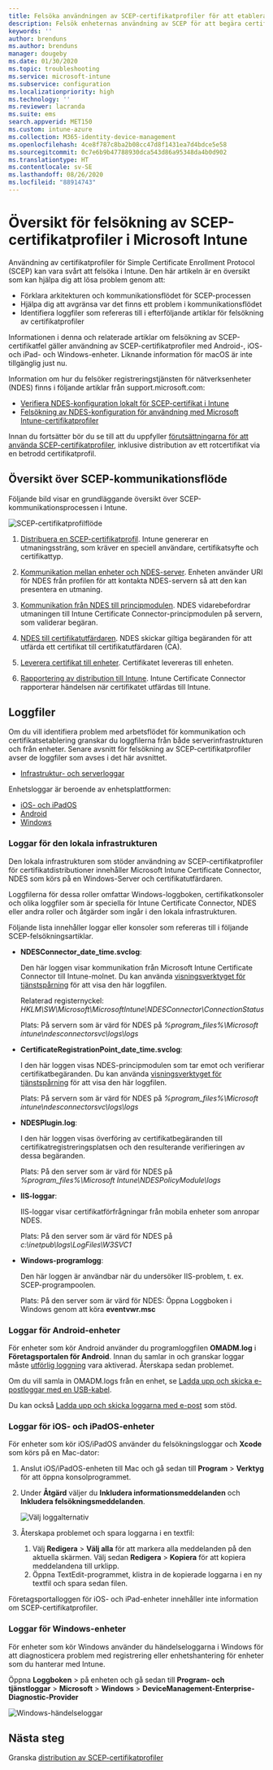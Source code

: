 ```yaml
---
title: Felsöka användningen av SCEP-certifikatprofiler för att etablera certifikat till Microsoft Intune | Microsoft Docs
description: Felsök enheternas användning av SCEP för att begära certifikat för användning med Intune, inklusive kommunikation från enheter till NDES, NDES till certifikatutfärdare och från Intune Certificate Connector till Intune-tjänsten.
keywords: ''
author: brenduns
ms.author: brenduns
manager: dougeby
ms.date: 01/30/2020
ms.topic: troubleshooting
ms.service: microsoft-intune
ms.subservice: configuration
ms.localizationpriority: high
ms.technology: ''
ms.reviewer: lacranda
ms.suite: ems
search.appverid: MET150
ms.custom: intune-azure
ms.collection: M365-identity-device-management
ms.openlocfilehash: 4ce8f787c8ba2b08cc47d8f1431ea7d4bdce5e58
ms.sourcegitcommit: 0c7e6b9b47788930dca543d86a95348da4b0d902
ms.translationtype: HT
ms.contentlocale: sv-SE
ms.lasthandoff: 08/26/2020
ms.locfileid: "88914743"
---
```

# <a name="overview-for-troubleshooting-scep-certificate-profiles-with-microsoft-intune"></a>Översikt för felsökning av SCEP-certifikatprofiler i Microsoft Intune

Användning av certifikatprofiler för Simple Certificate Enrollment Protocol (SCEP) kan vara svårt att felsöka i Intune. Den här artikeln är en översikt som kan hjälpa dig att lösa problem genom att:

- Förklara arkitekturen och kommunikationsflödet för SCEP-processen
- Hjälpa dig att avgränsa var det finns ett problem i kommunikationsflödet
- Identifiera loggfiler som refereras till i efterföljande artiklar för felsökning av certifikatprofiler

Informationen i denna och relaterade artiklar om felsökning av SCEP-certifikatfel gäller användning av SCEP-certifikatprofiler med Android-, iOS- och iPad- och Windows-enheter. Liknande information för macOS är inte tillgänglig just nu.

Information om hur du felsöker registreringstjänsten för nätverksenheter (NDES) finns i följande artiklar från support.microsoft.com:

- [Verifiera NDES-konfiguration lokalt för SCEP-certifikat i Intune](https://support.microsoft.com/help/4490130/ndes-configuration-on-premises-for-scep-certificates-in-intune)
- [Felsökning av NDES-konfiguration för användning med Microsoft Intune-certifikatprofiler]( https://support.microsoft.com/help/4459540/troubleshoot-ndes-configuration-for-use-with-intune)

Innan du fortsätter bör du se till att du uppfyller [förutsättningarna för att använda SCEP-certifikatprofiler](certificates-scep-configure.md#prerequisites-for-using-scep-for-certificates), inklusive distribution av ett rotcertifikat via en betrodd certifikatprofil.

## <a name="scep-communication-flow-overview"></a>Översikt över SCEP-kommunikationsflöde

Följande bild visar en grundläggande översikt över SCEP-kommunikationsprocessen i Intune.

![SCEP-certifikatprofilflöde](../protect/media/troubleshoot-scep-certificate-profiles/scep-certificate-profile-flow.png)

1. [Distribuera en SCEP-certifikatprofil](troubleshoot-scep-certificate-profile-deployment.md). Intune genererar en utmaningssträng, som kräver en speciell användare, certifikatsyfte och certifikattyp.

2. [Kommunikation mellan enheter och NDES-server](troubleshoot-scep-certificate-device-to-ndes.md). Enheten använder URI för NDES från profilen för att kontakta NDES-servern så att den kan presentera en utmaning.

3. [Kommunikation från NDES till principmodulen](troubleshoot-scep-certificate-ndes-policy-module.md). NDES vidarebefordrar utmaningen till Intune Certificate Connector-principmodulen på servern, som validerar begäran.

4. [NDES till certifikatutfärdaren](troubleshoot-scep-certificate-ndes-policy-module.md). NDES skickar giltiga begäranden för att utfärda ett certifikat till certifikatutfärdaren (CA).

5. [Leverera certifikat till enheter](troubleshoot-scep-certificate-delivery.md). Certifikatet levereras till enheten.

6. [Rapportering av distribution till Intune](troubleshoot-scep-certificate-reporting.md). Intune Certificate Connector rapporterar händelsen när certifikatet utfärdas till Intune.

## <a name="log-files"></a>Loggfiler

Om du vill identifiera problem med arbetsflödet för kommunikation och certifikatsetablering granskar du loggfilerna från både serverinfrastrukturen och från enheter. Senare avsnitt för felsökning av SCEP-certifikatprofiler avser de loggfiler som avses i det här avsnittet.

- [Infrastruktur- och serverloggar](#logs-for-on-premises-infrastructure)

Enhetsloggar är beroende av enhetsplattformen:  

- [iOS- och iPadOS](#logs-for-ios-and-ipados-devices)
- [Android](#logs-for-android-devices)
- [Windows](#logs-for-windows-devices)

### <a name="logs-for-on-premises-infrastructure"></a>Loggar för den lokala infrastrukturen
  
Den lokala infrastrukturen som stöder användning av SCEP-certifikatprofiler för certifikatdistributioner innehåller Microsoft Intune Certificate Connector, NDES som körs på en Windows-Server och certifikatutfärdaren.

Loggfilerna för dessa roller omfattar Windows-loggboken, certifikatkonsoler och olika loggfiler som är speciella för Intune Certificate Connector, NDES eller andra roller och åtgärder som ingår i den lokala infrastrukturen.

Följande lista innehåller loggar eller konsoler som refereras till i följande SCEP-felsökningsartiklar. 

- **NDESConnector_date_time.svclog**:

  Den här loggen visar kommunikation från Microsoft Intune Certificate Connector till Intune-molnet. Du kan använda [visningsverktyget för tjänstspårning](/dotnet/framework/wcf/service-trace-viewer-tool-svctraceviewer-exe) för att visa den här loggfilen.

  Relaterad registernyckel: *HKLM\SW\Microsoft\MicrosoftIntune\NDESConnector\ConnectionStatus*

  Plats: På servern som är värd för NDES på *%program_files%\Microsoft intune\ndesconnectorsvc\logs\logs*

- **CertificateRegistrationPoint_date_time.svclog**:

  I den här loggen visas NDES-principmodulen som tar emot och verifierar certifikatbegäranden. Du kan använda [visningsverktyget för tjänstspårning](/dotnet/framework/wcf/service-trace-viewer-tool-svctraceviewer-exe) för att visa den här loggfilen.

  Plats: På servern som är värd för NDES på *%program_files%\Microsoft intune\ndesconnectorsvc\logs\logs*

- **NDESPlugin.log**:

  I den här loggen visas överföring av certifikatbegäranden till certifikatregistreringsplatsen och den resulterande verifieringen av dessa begäranden.

  Plats: På den server som är värd för NDES på *%program_files%\Microsoft Intune\NDESPolicyModule\logs*

- **IIS-loggar**:

  IIS-loggar visar certifikatförfrågningar från mobila enheter som anropar NDES.

  Plats: På den server som är värd för NDES på *c:\inetpub\logs\LogFiles\W3SVC1*

- **Windows-programlogg**:

  Den här loggen är användbar när du undersöker IIS-problem, t. ex. SCEP-programpoolen.

  Plats: På den server som är värd för NDES: Öppna Loggboken i Windows genom att köra **eventvwr.msc**




### <a name="logs-for-android-devices"></a>Loggar för Android-enheter

För enheter som kör Android använder du programloggfilen **OMADM.log** i **Företagsportalen för Android**. Innan du samlar in och granskar loggar måste [utförlig loggning](../user-help/use-verbose-logging-to-help-your-it-administrator-fix-device-issues-android.md) vara aktiverad. Återskapa sedan problemet.

Om du vill samla in OMADM.logs från en enhet, se [Ladda upp och skicka e-postloggar med en USB-kabel](../user-help/send-logs-to-your-it-admin-using-cable-android.md).

Du kan också [Ladda upp och skicka loggarna med e-post](../user-help/send-logs-to-your-it-admin-by-email-android.md#upload-and-email-logs-from-microsoft-intune-app) som stöd.

### <a name="logs-for-ios-and-ipados-devices"></a>Loggar för iOS- och iPadOS-enheter

För enheter som kör iOS/iPadOS använder du felsökningsloggar och **Xcode** som körs på en Mac-dator:

1. Anslut iOS/iPadOS-enheten till Mac och gå sedan till **Program** > **Verktyg** för att öppna konsolprogrammet. 

2. Under **Åtgärd** väljer du **Inkludera informationsmeddelanden** och **Inkludera felsökningsmeddelanden**.

   ![Välj loggalternativ](../protect/media/troubleshoot-scep-certificate-profiles/message-options.png)

3. Återskapa problemet och spara loggarna i en textfil:
   1. Välj **Redigera** > **Välj alla** för att markera alla meddelanden på den aktuella skärmen. Välj sedan **Redigera** > **Kopiera** för att kopiera meddelandena till urklipp. 
   2. Öppna TextEdit-programmet, klistra in de kopierade loggarna i en ny textfil och spara sedan filen.


Företagsportalloggen för iOS- och iPad-enheter innehåller inte information om SCEP-certifikatprofiler.

### <a name="logs-for-windows-devices"></a>Loggar för Windows-enheter

För enheter som kör Windows använder du händelseloggarna i Windows för att diagnosticera problem med registrering eller enhetshantering för enheter som du hanterar med Intune.

Öppna **Loggboken** > på enheten och gå sedan till **Program- och tjänstloggar** > **Microsoft** > **Windows** > **DeviceManagement-Enterprise-Diagnostic-Provider**

![Windows-händelseloggar](../protect/media/troubleshoot-scep-certificate-profiles/windows-event-log.png)

## <a name="next-steps"></a>Nästa steg

Granska [distribution av SCEP-certifikatprofiler](troubleshoot-scep-certificate-profile-deployment.md)